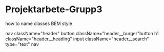 ﻿# Projektarbete-Grupp3

 how to name classes BEM style

nav className="header"
        button className="header__burger"button
        h1 className="header__heading"
        input className="header__search" type="text"
nav
